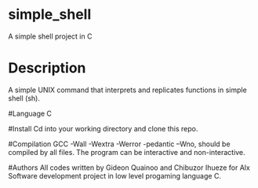 # simple_shell
A simple shell project in C

# Description
A simple UNIX command that interprets and replicates functions in simple shell (sh).

#Language 
C

#Install
Cd into your working directory and clone this repo. 

#Compilation 
GCC -Wall -Wextra -Werror -pedantic –Wno, should be compiled by all files. The program can be interactive and non-interactive.

#Authors
All codes written by Gideon Quainoo and Chibuzor Ihueze for Alx Software development project in low level progaming language C.
